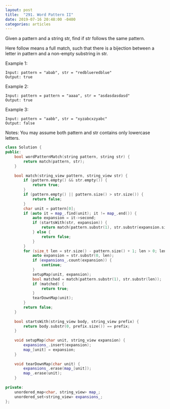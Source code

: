 ```yaml
---
layout: post
title:  "291. Word Pattern II"
date: 2019-07-16 20:48:00 -0400
categories: articles
---
```


Given a pattern and a string str, find if str follows the same pattern.

Here follow means a full match, such that there is a bijection between a letter in pattern and a non-empty substring in str.

Example 1:
```
Input: pattern = "abab", str = "redblueredblue"
Output: true
```
Example 2:
```
Input: pattern = pattern = "aaaa", str = "asdasdasdasd"
Output: true
```
Example 3:
```
Input: pattern = "aabb", str = "xyzabcxzyabc"
Output: false
```
Notes:
You may assume both pattern and str contains only lowercase letters.


```c++
class Solution {
public:
    bool wordPatternMatch(string pattern, string str) {
        return match(pattern, str);
    }
    
    bool match(string_view pattern, string_view str) {
        if (pattern.empty() && str.empty()) {
            return true;
        }
        if (pattern.empty() || pattern.size() > str.size()) {
            return false;
        }
        char unit = pattern[0];
        if (auto it = map_.find(unit); it != map_.end()) {
            auto expansion = it->second;
            if (startsWith(str, expansion)) {
                return match(pattern.substr(1), str.substr(expansion.size()));
            } else {
                return false;
            }
        } 
        for (size_t len = str.size() - pattern.size() + 1; len > 0; len--) {
            auto expansion = str.substr(0, len);
            if (expansions_.count(expansion)) {
                continue;
            }
            setupMap(unit, expansion);
            bool matched = match(pattern.substr(1), str.substr(len));
            if (matched) {
                return true;
            }
            tearDownMap(unit);
        }
        return false;
    }
    
    bool startsWith(string_view body, string_view prefix) {
        return body.substr(0, prefix.size()) == prefix;
    }
                
    void setupMap(char unit, string_view expansion) {
        expansions_.insert(expansion);
        map_[unit] = expansion;  
    }
                
    void tearDownMap(char unit) {
        expansions_.erase(map_[unit]);
        map_.erase(unit);
    }
    
private:
    unordered_map<char, string_view> map_;
    unordered_set<string_view> expansions_;
};
```